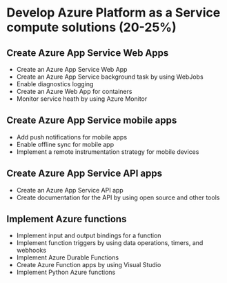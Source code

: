 # Develop Azure Platform as a Service compute solutions (20-25%)
## Create Azure App Service Web Apps
- Create an Azure App Service Web App
- Create an Azure App Service background task by using WebJobs
- Enable diagnostics logging
- Create an Azure Web App for containers
- Monitor service heath by using Azure Monitor

## Create Azure App Service mobile apps
- Add push notifications for mobile apps
- Enable offline sync for mobile app
- Implement a remote instrumentation strategy for mobile devices

## Create Azure App Service API apps
- Create an Azure App Service API app
- Create documentation for the API by using open source and other tools

## Implement Azure functions
- Implement input and output bindings for a function
- Implement function triggers by using data operations, timers, and webhooks
- Implement Azure Durable Functions
- Create Azure Function apps by using Visual Studio
- Implement Python Azure functions